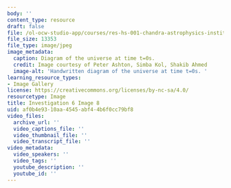 ```yaml
---
body: ''
content_type: resource
draft: false
file: /ol-ocw-studio-app/courses/res-hs-001-chandra-astrophysics-institute/mithfh_chandra_inv6_un_t10.jpg
file_size: 13353
file_type: image/jpeg
image_metadata:
  caption: Diagram of the universe at time t=0s.
  credit: Image courtesy of Peter Ashton, Simba Kol, Shakib Ahmed
  image-alt: 'Handwritten diagram of the universe at time t=0s. '
learning_resource_types:
- Image Gallery
license: https://creativecommons.org/licenses/by-nc-sa/4.0/
resourcetype: Image
title: Investigation 6 Image 8
uid: af0b4e93-10aa-4545-abf4-4b6f0cc79bf8
video_files:
  archive_url: ''
  video_captions_file: ''
  video_thumbnail_file: ''
  video_transcript_file: ''
video_metadata:
  video_speakers: ''
  video_tags: ''
  youtube_description: ''
  youtube_id: ''
---
```

